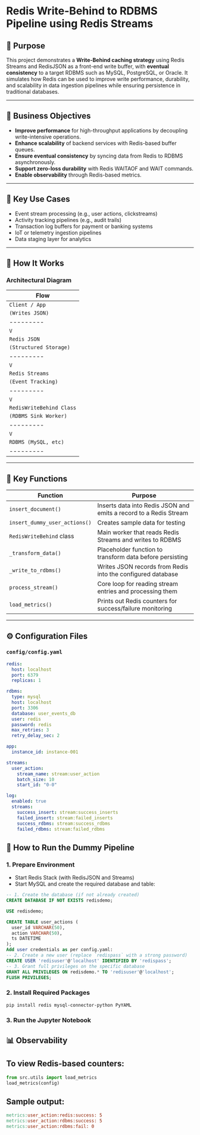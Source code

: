 # Redis Write-Behind to RDBMS Pipeline using Redis Streams

## 📌 Purpose

This project demonstrates a **Write-Behind caching strategy** using Redis Streams and RedisJSON as a front-end write buffer, with **eventual consistency** to a target RDBMS such as MySQL, PostgreSQL, or Oracle. It simulates how Redis can be used to improve write performance, durability, and scalability in data ingestion pipelines while ensuring persistence in traditional databases.

---

## 🎯 Business Objectives

- **Improve performance** for high-throughput applications by decoupling write-intensive operations.
- **Enhance scalability** of backend services with Redis-based buffer queues.
- **Ensure eventual consistency** by syncing data from Redis to RDBMS asynchronously.
- **Support zero-loss durability** with Redis WAITAOF and WAIT commands.
- **Enable observability** through Redis-based metrics.

---

## 💼 Key Use Cases

- Event stream processing (e.g., user actions, clickstreams)
- Activity tracking pipelines (e.g., audit trails)
- Transaction log buffers for payment or banking systems
- IoT or telemetry ingestion pipelines
- Data staging layer for analytics

---

## 🔧 How It Works

### Architectural Diagram

| Flow |
|---------|
| `Client / App` |
| `(Writes JSON)` |
|---------|
| `V` |
| `Redis JSON` |
| `(Structured Storage)` |
|---------|
| `V` |
| `Redis Streams` |
| `(Event Tracking)` |
|---------|
| `V` |
| `RedisWriteBehind Class` |
| `(RDBMS Sink Worker)` |
|---------|
| `V` |
| `RDBMS (MySQL, etc)` |
|---------|

---

## 🧠 Key Functions

| Function | Purpose |
|---------|---------|
| `insert_document()` | Inserts data into Redis JSON and emits a record to a Redis Stream |
| `insert_dummy_user_actions()` | Creates sample data for testing |
| `RedisWriteBehind` class | Main worker that reads Redis Streams and writes to RDBMS |
| `_transform_data()` | Placeholder function to transform data before persisting |
| `_write_to_rdbms()` | Writes JSON records from Redis into the configured database |
| `process_stream()` | Core loop for reading stream entries and processing them |
| `load_metrics()` | Prints out Redis counters for success/failure monitoring |

---

## ⚙️ Configuration Files

### `config/config.yaml`
```yaml
redis:
  host: localhost
  port: 6379
  replicas: 1

rdbms:
  type: mysql
  host: localhost
  port: 3306
  database: user_events_db
  user: redis
  password: redis
  max_retries: 3
  retry_delay_sec: 2

app:
  instance_id: instance-001

streams:
  user_action:
    stream_name: stream:user_action
    batch_size: 10
    start_id: "0-0"

log:
  enabled: true
  streams:
    success_insert: stream:success_inserts
    failed_insert: stream:failed_inserts
    success_rdbms: stream:success_rdbms
    failed_rdbms: stream:failed_rdbms
  ```
## 🏃 How to Run the Dummy Pipeline
### 1. Prepare Environment
- Start Redis Stack (with RedisJSON and Streams)
- Start MySQL and create the required database and table:
```sql
-- 1. Create the database (if not already created)
CREATE DATABASE IF NOT EXISTS redisdemo;

USE redisdemo;

CREATE TABLE user_actions (
  user_id VARCHAR(50),
  action VARCHAR(50),
  ts DATETIME
);
Add user credentials as per config.yaml:
-- 2. Create a new user (replace `redispass` with a strong password)
CREATE USER 'redisuser'@'localhost' IDENTIFIED BY 'redispass';
-- 3. Grant full privileges on the specific database
GRANT ALL PRIVILEGES ON redisdemo.* TO 'redisuser'@'localhost';
FLUSH PRIVILEGES;
```
### 2. Install Required Packages
```bash
pip install redis mysql-connector-python PyYAML
```
### 3. Run the Jupyter Notebook

## 📊 Observability
## To view Redis-based counters:
```python
from src.utils import load_metrics
load_metrics(config)
```
## Sample output:
```makefile
metrics:user_action:redis:success: 5
metrics:user_action:rdbms:success: 5
metrics:user_action:rdbms:fail: 0
```
